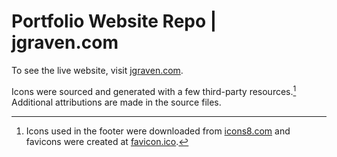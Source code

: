 # Portfolio Website Repo | jgraven.com

To see the live website, visit [jgraven.com](https://jgraven.com).

Icons were sourced and generated with a few third-party resources.[^1] Additional attributions are made in the source files.

[^1]: Icons used in the footer were downloaded from [icons8.com](https://icons8.com) and favicons were created at [favicon.ico](https://favicon.io).
